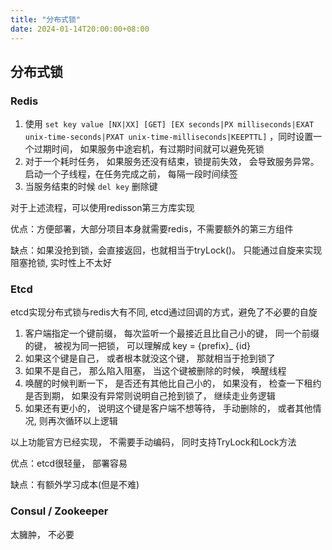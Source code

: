 ```yaml
---
title: "分布式锁"
date: 2024-01-14T20:00:00+08:00
---
```


## 分布式锁

### Redis

1. 使用 ```set key value [NX|XX] [GET] [EX seconds|PX milliseconds|EXAT unix-time-seconds|PXAT unix-time-milliseconds|KEEPTTL]``` ，同时设置一个过期时间， 如果服务中途宕机，有过期时间就可以避免死锁
2. 对于一个耗时任务， 如果服务还没有结束，锁提前失效， 会导致服务异常。 启动一个子线程，在任务完成之前， 每隔一段时间续签
3. 当服务结束的时候 ```del key``` 删除键

对于上述流程，可以使用redisson第三方库实现

优点：方便部署，大部分项目本身就需要redis，不需要额外的第三方组件

缺点：如果没抢到锁，会直接返回，也就相当于tryLock()。
只能通过自旋来实现阻塞抢锁, 实时性上不太好

### Etcd

etcd实现分布式锁与redis大有不同, etcd通过回调的方式，避免了不必要的自旋

1. 客户端指定一个键前缀， 每次监听一个最接近且比自己小的键， 同一个前缀的键， 被视为同一把锁， 可以理解成 key = {prefix}_
   {id}
2. 如果这个键是自己， 或者根本就没这个键， 那就相当于抢到锁了
3. 如果不是自己， 那么陷入阻塞， 当这个键被删除的时候， 唤醒线程
4. 唤醒的时候判断一下， 是否还有其他比自己小的， 如果没有， 检查一下租约是否到期， 如果没有异常则说明自己抢到锁了， 继续走业务逻辑
5. 如果还有更小的， 说明这个键是客户端不想等待， 手动删除的， 或者其他情况, 则再次循环以上逻辑

以上功能官方已经实现， 不需要手动编码， 同时支持TryLock和Lock方法

优点：etcd很轻量， 部署容易

缺点：有额外学习成本(但是不难)

### Consul / Zookeeper

太臃肿， 不必要

